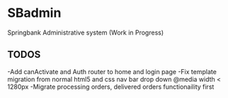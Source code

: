 # SBadmin

Springbank Administrative system (Work in Progress)

## TODOS

-Add canActivate and Auth router to home and login page
-Fix template migration from normal html5 and css nav bar drop down @media width < 1280px
-Migrate processing orders, delivered orders functionaility first


